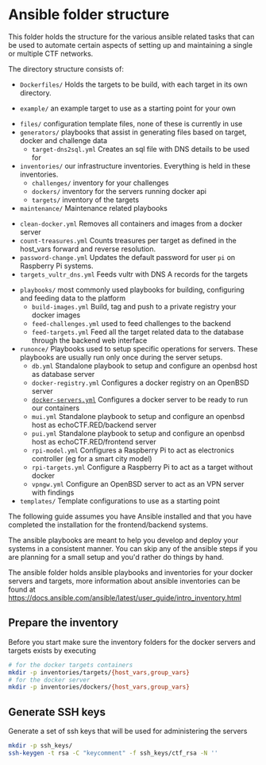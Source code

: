 # Ansible folder structure

This folder holds the structure for the various ansible related tasks that can
be used to automate certain aspects of setting up and maintaining a single or
multiple CTF networks.

The directory structure consists of:

* `Dockerfiles/` Holds the targets to be build, with each target in its own directory.
 - `example/` an example target to use as a starting point for your own
* `files/` configuration template files, none of these is currently in use
* `generators/` playbooks that assist in generating files based on target, docker and challenge data
  - `target-dns2sql.yml` Creates an sql file with DNS details to be used for
* `inventories/` our infrastructure inventories. Everything is held in these inventories.
  - `challenges/` inventory for your challenges
  - `dockers/` inventory for the servers running docker api
  - `targets/` inventory of the targets
* `maintenance/` Maintenance related playbooks
 - `clean-docker.yml` Removes all containers and images from a docker server
 - `count-treasures.yml` Counts treasures per target as defined in the host_vars forward and reverse resolution.
 - `password-change.yml` Updates the default password for user `pi` on Raspberry Pi systems.
 - `targets_vultr_dns.yml` Feeds vultr with DNS A records for the targets
* `playbooks/` most commonly used playbooks for building, configuring and feeding data to the platform
  - `build-images.yml` Build, tag and push to a private registry your docker images
  - `feed-challenges.yml` used to feed challenges to the backend
  - `feed-targets.yml` Feed all the target related data to the database through the backend web interface
* `runonce/` Playbooks used to setup specific operations for servers. These playbooks are usually run only once during the server setups.
  - `db.yml` Standalone playbook to setup and configure an openbsd host as database server
  - `docker-registry.yml` Configures a docker registry on an OpenBSD server
  - [`docker-servers.yml`](DOCKER-SERVERS.md) Configures a docker server to be ready to run our containers
  - `mui.yml` Standalone playbook to setup and configure an openbsd host as echoCTF.RED/backend server
  - `pui.yml` Standalone playbook to setup and configure an openbsd host as echoCTF.RED/frontend server
  - `rpi-model.yml` Configures a Raspberry Pi to act as electronics controller (eg for a smart city model)
  - `rpi-targets.yml` Configure a Raspberry Pi to act as a target without docker
  - `vpngw.yml` Configure an OpenBSD server to act as an VPN server with findings
* `templates/` Template configurations to use as a starting point

The following guide assumes you have Ansible installed and that you have
completed the installation for the frontend/backend systems.

The ansible playbooks are meant to help you develop and deploy your systems in a
consistent manner. You can skip any of the ansible steps if you are planning
for a small setup and you'd rather do things by hand.

The ansible folder holds ansible playbooks and inventories for your docker
servers and targets, more information about ansible inventories can be found at
https://docs.ansible.com/ansible/latest/user_guide/intro_inventory.html

## Prepare the inventory
Before you start make sure the inventory folders for the docker servers and
targets exists by executing

```sh
# for the docker targets containers
mkdir -p inventories/targets/{host_vars,group_vars}
# for the docker server
mkdir -p inventories/dockers/{host_vars,group_vars}
```

## Generate SSH keys
Generate a set of ssh keys that will be used for administering the servers
```sh
mkdir -p ssh_keys/
ssh-keygen -t rsa -C "keycomment" -f ssh_keys/ctf_rsa -N ''
```
